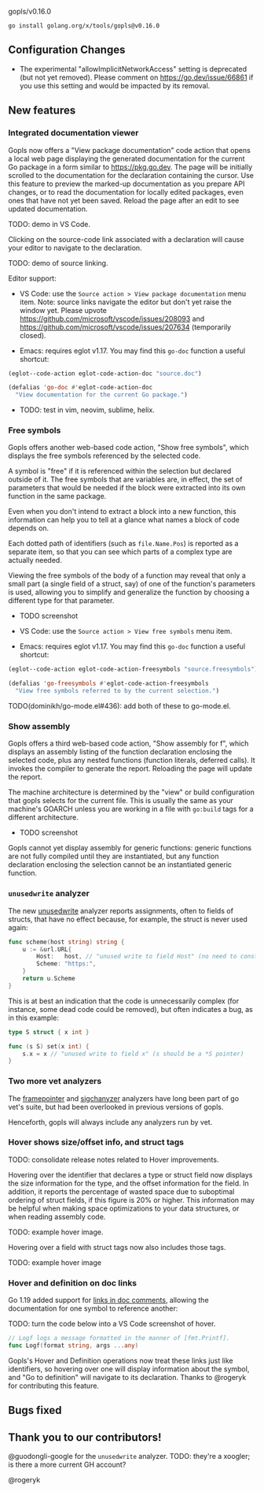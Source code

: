 gopls/v0.16.0

```
go install golang.org/x/tools/gopls@v0.16.0
```

## Configuration Changes

- The experimental "allowImplicitNetworkAccess" setting is deprecated (but not
  yet removed). Please comment on https://go.dev/issue/66861 if you use this
  setting and would be impacted by its removal.

## New features

### Integrated documentation viewer

Gopls now offers a "View package documentation" code action that opens
a local web page displaying the generated documentation for the
current Go package in a form similar to https://pkg.go.dev.
The page will be initially scrolled to the documentation for the
declaration containing the cursor.
Use this feature to preview the marked-up documentation as you prepare API
changes, or to read the documentation for locally edited packages,
even ones that have not yet been saved. Reload the page after an edit
to see updated documentation.

TODO: demo in VS Code.

Clicking on the source-code link associated with a declaration will
cause your editor to navigate to the declaration.

TODO: demo of source linking.

Editor support:

- VS Code: use the `Source action > View package documentation` menu item.
  Note: source links navigate the editor but don't yet raise the window yet.
  Please upvote https://github.com/microsoft/vscode/issues/208093 and
  https://github.com/microsoft/vscode/issues/207634 (temporarily closed).

- Emacs: requires eglot v1.17. You may find this `go-doc` function a
  useful shortcut:

```lisp
(eglot--code-action eglot-code-action-doc "source.doc")

(defalias 'go-doc #'eglot-code-action-doc
  "View documentation for the current Go package.")
```

- TODO: test in vim, neovim, sublime, helix.

### Free symbols

Gopls offers another web-based code action, "Show free symbols",
which displays the free symbols referenced by the selected code.

A symbol is "free" if it is referenced within the selection but
declared outside of it. The free symbols that are variables are, in
effect, the set of parameters that would be needed if the block were
extracted into its own function in the same package.

Even when you don't intend to extract a block into a new function,
this information can help you to tell at a glance what names a block
of code depends on.

Each dotted path of identifiers (such as `file.Name.Pos`) is reported
as a separate item, so that you can see which parts of a complex
type are actually needed.

Viewing the free symbols of the body of a function may reveal that
only a small part (a single field of a struct, say) of one of the
function's parameters is used, allowing you to simplify and generalize
the function by choosing a different type for that parameter.

- TODO screenshot

- VS Code: use the `Source action > View free symbols` menu item.

- Emacs: requires eglot v1.17. You may find this `go-doc` function a
  useful shortcut:

```lisp
(eglot--code-action eglot-code-action-freesymbols "source.freesymbols")

(defalias 'go-freesymbols #'eglot-code-action-freesymbols
  "View free symbols referred to by the current selection.")
```
TODO(dominikh/go-mode.el#436): add both of these to go-mode.el.

### Show assembly

Gopls offers a third web-based code action, "Show assembly for f",
which displays an assembly listing of the function declaration
enclosing the selected code, plus any nested functions (function
literals, deferred calls).
It invokes the compiler to generate the report.
Reloading the page will update the report.

The machine architecture is determined by the "view" or build
configuration that gopls selects for the current file.
This is usually the same as your machine's GOARCH unless you are
working in a file with `go:build` tags for a different architecture.

- TODO screenshot

Gopls cannot yet display assembly for generic functions: generic
functions are not fully compiled until they are instantiated, but any
function declaration enclosing the selection cannot be an instantiated
generic function.
<!-- Clearly the ideal UX for generic functions is to use the function
     symbol under the cursor, e.g. Vector[string], rather than the
     enclosing function; but computing the name of the linker symbol
     remains a challenge. -->

### `unusedwrite` analyzer

The new
[unusedwrite](https://pkg.go.dev/golang.org/x/tools/go/analysis/passes/unusedwrite)
analyzer reports assignments, often to fields of structs, that have no
effect because, for example, the struct is never used again:

```go
func scheme(host string) string {
	u := &url.URL{
		Host:   host, // "unused write to field Host" (no need to construct a URL)
		Scheme: "https:",
	}
	return u.Scheme
}
```

This is at best an indication that the code is unnecessarily complex
(for instance, some dead code could be removed), but often indicates a
bug, as in this example:

```go
type S struct { x int }

func (s S) set(x int) {
	s.x = x // "unused write to field x" (s should be a *S pointer)
}
```

### Two more vet analyzers

The [framepointer](https://pkg.go.dev/golang.org/x/tools/go/analysis/passes/framepointer)
and [sigchanyzer](https://pkg.go.dev/golang.org/x/tools/go/analysis/passes/sigchanyzer)
analyzers have long been part of go vet's suite,
but had been overlooked in previous versions of gopls.

Henceforth, gopls will always include any analyzers run by vet.

### Hover shows size/offset info, and struct tags

TODO: consolidate release notes related to Hover improvements.

Hovering over the identifier that declares a type or struct field now
displays the size information for the type, and the offset information
for the field. In addition, it reports the percentage of wasted space
due to suboptimal ordering of struct fields, if this figure is 20% or
higher. This information may be helpful when making space
optimizations to your data structures, or when reading assembly code.

TODO: example hover image.

Hovering over a field with struct tags now also includes those tags.

TODO: example hover image

### Hover and definition on doc links

Go 1.19 added support for [links in doc
comments](https://go.dev/doc/comment#links), allowing the
documentation for one symbol to reference another:

TODO: turn the code below into a VS Code screenshot of hover.

```go
// Logf logs a message formatted in the manner of [fmt.Printf].
func Logf(format string, args ...any)
```

Gopls's Hover and Definition operations now treat these links just
like identifiers, so hovering over one will display information about
the symbol, and "Go to definition" will navigate to its declaration.
Thanks to @rogeryk for contributing this feature.


## Bugs fixed

## Thank you to our contributors!

@guodongli-google for the `unusedwrite` analyzer.
TODO: they're a xoogler; is there a more current GH account?

@rogeryk

